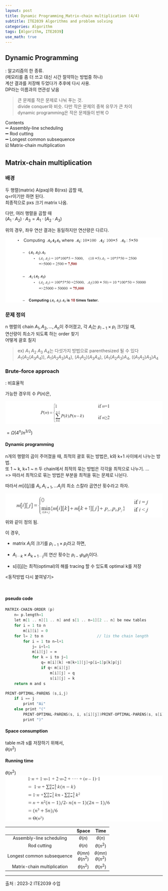 ```yaml
---
layout: post
title: Dynamic Programming_Matrix-chain multiplication (4/4)
subtitle: ITE2039 Algorithms and problem solving
categories: Algorithm
tags: [Algorithm, ITE2039]
use_math: true
---
```


## Dynamic Programming 
: 알고리즘의 한 종류.   
(메모리를 좀 더 쓰고 대신 시간 절약하는 방법중 하나)   
계산 결과를 저장해 두었다가 추후에 다시 사용.   
DP라는 이름과의 연관성 낮음

> 큰 문제를 작은 문제로 나눠 푸는 것.   
divide conquer와 비슷. 다만 작은 문제의 중복 유무가 큰 차이   
dynamic programming은 작은 문제들이 반복 O


Contents      
➖ Assembly-line scheduling    
➖ Rod cutting   
➖ Longest common subsequence   
☑️ Matrix-chain multiplication

## Matrix-chain multiplication

### 배경

두 행렬(matrix) A(pxq)와 B(rxs) 곱할 때,    
q=r이기만 하면 된다.    
최종적으로 pxs 크기 matrix 나옴.

다만, 여러 행렬을 곱할 때   
$(A_1\cdot A_2)\cdot A_3 = A_1 \cdot (A_2 \cdot A_3)$

위의 경우, 좌우 연산 결과는 동일하지만 연산량은 다르다.

![1][1]


### 문제 정의 

n 행렬의 chain $A_1, A_2, ... ,A_n$이 주어졌고, 각 $A_i$는 $p_{i-1}\times p_i$ 크기일 때,   
연산량이 최소가 되도록 하는 order 찾기   
어떻게 괄호 칠지


> ex) $A_1$  $A_2$  $A_3$  $A_4$는 다섯가지 방법으로 parenthesized 될 수 있다   
$A_1 (A_2(A_3 A_4))$,
$A_1 (A_2 A_3) A_4)$,
$(A_1 A_2)(A_3 A_4)$,
$(A_1 (A_2 A_3) A_4$,
$((A_1 A_2)A_3) A_4$


### Brute-force approach
: 비효율적

가능한 경우의 수 $P(n)$은,   

![2][2]

$= \Omega(4^n/n^{3/2})$


#### Dynamic programming

n개의 행렬의 곱이 주어졌을 때, 최적의 괄호 묶는 방법은, k와 k+1 사이에서 나누는 방법.    
또 1 ~ k, k+1 ~ n 두 chain에서 최적의 묶는 방법은 각각을 최적으로 나누기. ...   
=> 따라서 최적으로 묶는 방법은 부분을 최적을 묶는 문제로 나뉜다.

따라서 $m[i][j]$를 $A_i, A_{i+1}, ...A_j$의 최소 스칼라 곱연산 횟수라고 하자. 

![3][3]
위와 같이 정의 됨.

이 경우, 
- matrix $A_i$의 크기를 $p_{i-1}\times p_i$라고 하면, 

- $A_{i\cdot \cdot k} \times A_{k+1\cdot \cdot j}$의 연산 횟수는 $p_{i-1}p_kp_j$이다.

- s[i][j]는 최적(optimal)의 해를 tracing 할 수 있도록 optimal k를 저장








<동작방법 다시 붙여넣기>



<br/>














#### pseudo code

``` c
MATRIX-CHAIN-ORDER (p)
    n= p.length−1
    let m[1 .. n][1 .. n] and s[1 .. n−1][2 .. n] be new tables 
    for i = 1 to n
        m[i][i] = 0
    for l= 2 to n                        // lis the chain length
        for i = 1 to n−l+1
            j= i+l−1
            m[i][j] = ∞
            for k = i to j−1 
                q= m[i][k] +m[k+1][j]+p[i−1]p[k]p[j]
                if q< m[i][j]
                    m[i][j] = q
                    s[i][j] = k
    return m and s
```

```c
PRINT-OPTIMAL-PARENS (s,i,j)   
    if i == j
        print "Ai" 
    else print "("
        PRINT-OPTIMAL-PARENS(s, i, s[i][j])PRINT-OPTIMAL-PARENS(s, s[i][j] +1, j)
        print ")"
```

#### Space consumption
table m과 s를 저장하기 위해서,   
$\theta(n^2)$

#### Running time
$\theta(n^2)$
![4][4]

||Space|Time|
|:---:|:---:|:---:|
|Assembly-line scheduling|$\theta(n)$|$\theta(n)$|
|Rod cutting|$\theta(n)$|$\theta(n^2)$|
|Longest common subsequence|$\theta(mn)$</br>$\theta(n^2)$|$\theta(mn)$</br>$\theta(n^2)$|
|Matrix-chain multiplication|$\theta(n^2)$|$\theta(n^2)$|



---

[1]: /assets/images/post_img/2023-10-31-AL_DynamicProgramming4/1.png
[2]: /assets/images/post_img/2023-10-31-AL_DynamicProgramming4/2.png
[3]: /assets/images/post_img/2023-10-31-AL_DynamicProgramming4/3.png
[4]: /assets/images/post_img/2023-10-31-AL_DynamicProgramming4/4.png

출처 : 2023-2 ITE2039 수업  

